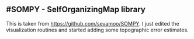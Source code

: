 #SOMPY - SelfOrganizingMap library
---
This is taken from https://github.com/sevamoo/SOMPY. I just edited the visualization routines and started adding some topographic error estimates.
